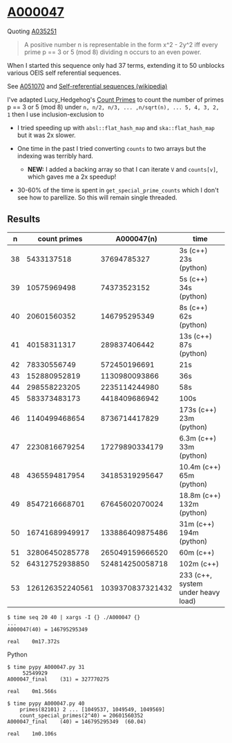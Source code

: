 # [A000047](https://oeis.org/A000047)

Quoting [A035251](https://oeis.org/A035251)

> A positive number n is representable in the form x^2 - 2y^2 iff every prime p == 3 or 5 (mod 8) dividing n occurs to an even power.

When I started this sequence only had 37 terms, extending it to 50 unblocks various OEIS self referential sequences.

See [A051070](https://oeis.org/A051070) and
[Self-referential sequences (wikipedia)](https://en.wikipedia.org/wiki/On-Line_Encyclopedia_of_Integer_Sequences#Self-referential_sequences)

I've adapted Lucy\_Hedgehog's [Count Primes](https://math.stackexchange.com/a/2283829/87805) to count the number of primes p == 3 or 5 (mod 8) under `n, n/2, n/3, ... ,n/sqrt(n), ... 5, 4, 3, 2, 1`  then I use inclusion-exclusion to

* I tried speeding up with `absl::flat_hash_map` and `ska::flat_hash_map` but it was 2x slower.
* One time in the past I tried converting `counts` to two arrays but the indexing was terribly hard.
  * **NEW:** I added a backing array so that I can iterate `V` and `counts[v]`, which gaves me a 2x speedup!

* 30-60% of the time is spent in `get_special_prime_counts` which I don't see how to parellize. So this will remain single threaded.

## Results

|n  |count primes|A000047(n)|time|
|---|------------|----------|----|
|38 | 5433137518  | 37694785327 | 3s (c++) 23s (python) |
|39 | 10575969498 | 74373523152 | 5s (c++) 34s (python) |
|40 | 20601560352 | 146795295349 | 8s (c++) 62s (python) |
|41 | 40158311317 | 289837406442 | 13s (c++) 87s (python) |
|42 | 78330556749 | 572450196691 | 21s |
|43 | 152880952819 | 1130980093866 | 36s |
|44 | 298558223205 | 2235114244980 | 58s |
|45 | 583373483173 | 4418409686942 | 100s |
|46 | 1140499468654 | 8736714417829 | 173s (c++) 23m (python) |
|47 | 2230816679254 | 17279890334179 | 6.3m (c++) 33m (python) |
|48 | 4365594817954 | 34185319295647 | 10.4m (c++) 65m (python) |
|49 | 8547216668701 | 67645602070024 | 18.8m (c++) 132m (python) |
|50 | 16741689949917 | 133886409875486 | 31m (c++) 194m (python) |
|51 | 32806450285778 | 265049159666520 | 60m (c++) |
|52 | 64312752938850 | 524814250058718 | 102m (c++) |
|53 | 126126352240561 | 1039370837321432 | 233 (c++, system under heavy load) |

```
$ time seq 20 40 | xargs -I {} ./A000047 {}
...
A000047(40) = 146795295349

real	0m17.372s
```

Python
```
$ time pypy A000047.py 31
	 52549929
A000047_final    (31) = 327770275

real	0m1.566s

$ time pypy A000047.py 40
	primes(82101) 2 ... [1049537, 1049549, 1049569]
	count_special_primes(2^40) = 20601560352
A000047_final    (40) = 146795295349  (60.04)

real	1m0.106s
```
